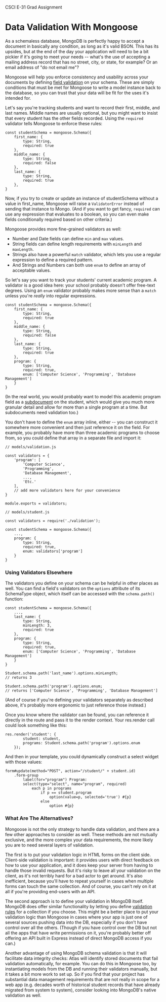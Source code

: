 CSCI E-31 Grad Assignment

# Data Validation With Mongoose

As a schemaless database, MongoDB is perfectly happy to accept a document in
basically any condition, as long as it's valid BSON. This has its upsides, but
at the end of the day your application will need to be a bit pickier if it's
going to meet your needs -- what's the use of accepting a mailing address record
that has no street, city, or state, for example? Or an email address of "do not
email me"?

Mongoose will help you enforce consistency and usability across your documents by
defining [field validation](https://mongoosejs.com/docs/validation.html)
on your schema. These are simply conditions that must be met for
Mongoose to write a model instance back to the database, so you can trust that
your data will be fit for the uses it's intended for.

Let's say you're tracking students and want to record their first, middle, and
last names. Middle names are usually optional, but you might want to insist that
every student has the other fields recorded. Using the ```required```
validator tells Mongoose to enforce these rules:

~~~
const studentSchema = mongoose.Schema({
    first_name: {
        type: String,
        required: true
    },
    middle_name: {
        type: String,
        required: false
    },
    last_name: {
        type: String,
        required: true
    },
}
~~~

Now, if you try to create or update an instance of studentSchema without a value in
first_name, Mongoose will raise a ```ValidatorError``` instead of sending that
instance to Mongo. (And if you want to get fancy, ```required``` can use any
expression that evaluates to a boolean, so you can even make fields conditionally
required based on other criteria.)

Mongoose provides more fine-grained validators as well:
* Number and Date fields can define ```min``` and ```max``` values.
* String fields can define length requirements with ```minLength``` and ```maxLength```.
* Strings also have a powerful ```match``` validator, which lets you use a regular
expression to define a required pattern.
* And Strings and Numbers can both use ```enum``` to define an array of acceptable values.

So let's say you want to track your students' current academic program. A validator
is a good idea here: your school probably doesn't offer free-text degrees. Using
an ```enum``` validator probably makes more sense than a ```match``` unless you're
*really* into regular expressions.

~~~
const studentSchema = mongoose.Schema({
    first_name: {
        type: String,
        required: true
    },
    middle_name: {
        type: String,
        required: false
    },
    last_name: {
        type: String,
        required: true
    },
    program: {
        type: String,
        required: true,
        enum: ['Computer Science', 'Programming', 'Database Management']
    }
}
~~~

(In the real world, you would probably want to model this academic program field as
a [subdocument](https://mongoosejs.com/docs/subdocs.html) on the student,
which would give you much more granular detail and allow for more than a single
program at a time. But subdocuments need validation too.)

You don't have to define the ```enum``` array inline, either -- you can construct it
somewhere more convenient and then just reference it on the field. For example,
you probably have more than three academic programs to choose from, so you could
define that array in a separate file and import it:

~~~
// models/validation.js

const validators = {
    'program': [
        'Computer Science',
        'Programming',
        'Database Management',
        ...,
        'Etc.'
    ],
    // add more validators here for your convenience
}

module.exports = validators;
~~~

~~~
// models/student.js

const validators = require('./validation');

const studentSchema = mongoose.Schema({
    ...,
    program: {
        type: String,
        required: true,
        enum: validators['program']
    }
}
~~~

### Using Validators Elsewhere

The validators you define on your schema can be helpful in other places as well.
You can find a field's validators on the ```options``` attribute of its SchemaType
object, which itself can be accessed with the ```schema.path()``` function:

~~~
const studentSchema = mongoose.Schema({
    ...,
    last_name: {
        type: String,
        minLength: 3,
        required: true
    },
    program: {
        type: String,
        required: true,
        enum: ['Computer Science', 'Programming', 'Database Management']
    }
}
~~~

~~~
Student.schema.path('last_name').options.minLength;
// returns 3

Student.schema.path('program').options.enum;
// returns ['Computer Science', 'Programming', 'Database Management']
~~~

(And of course if you're defining your validators separately as described above,
it's probably more ergonomic to just reference those instead.)

Once you know where the validator can be found, you can reference it directly in
the route and pass it to the render context. Your res.render call could look
something like this:

~~~
res.render('student': {
        student: student,
        programs: Student.schema.path('program').options.enum
    });
~~~

And then in your template, you could dynamically construct a select widget with
those values:

~~~
form#update(method="POST", action="/student/" + student.id)
    .form-group
        label(for="program") Program:
        select(type="select", name="program", required)
            each p in programs
                if p == student.program
                    option(value=p, selected='true') #{p}
                else
                    option #{p}
~~~

### What Are The Alternatives?

Mongoose is not the only strategy to handle data validation, and there are a few
other approaches to consider as well. These methods are not mutually exclusive,
and the more complex your data requirements, the more likely you are to need
several layers of validation.

The first is to put your validation logic in HTML forms on the client side. Client-side
validation is important: it provides users with direct feedback on how to use your
application, and it does keep your server from having to handle those invalid requests.
But it's risky to leave all your validation on the client, as it's not terribly
hard for a bad actor to get around. It's also inefficient, because you'll have to
repeat yourself in cases when multiple forms can touch the same collection. And
of course, you can't rely on it at all if you're providing end-users with an API.

The second approach is to define your validation in MongoDB itself. MongoDB does
offer similar functionality by letting you define [validation rules](https://www.mongodb.com/docs/manual/core/schema-validation/)
for a collection if you choose.
This might be a better place to put your validation logic than Mongoose
in cases where your app is just one of several sources pushing data into the DB,
especially if you don't have control over all the others. (Though if you have control
over the DB but not all the apps that have write permissions on it, you're probably
better off offering an API built in Express instead of direct MongoDB access if you can.)

Another advantage of using MongoDB schema validation is that it will facilitate
data integrity checks: Atlas will identify stored documents that fail validation
automatically, for example. You can do this in Mongoose too, by instantiating
models from the DB and running their validators manually, but it takes a bit more
work to set up. So if you find that your project has substantial data management
requirements that are not really in scope for a web app (e.g. decades worth of
historical student records that have already migrated from system to system),
consider looking into MongoDB's native validation as well.
